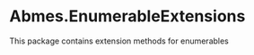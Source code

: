 Abmes.EnumerableExtensions
==========================

This package contains extension methods for enumerables
